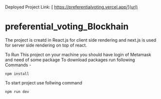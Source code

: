 Deployed Project Link:
[  https://preferentialvoting.vercel.app/](url)

# preferential_voting_Blockhain

The project is creatd in React.js for client side rendering and next.js is used for server side rendering on top of react.

To Run This project on your machine you should have login of Metamask and need of some package 
To download packages run following Commands - 

```
npm install 
```

To start project use follwing command 

```
npm run dev
```

